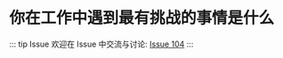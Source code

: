 # 你在工作中遇到最有挑战的事情是什么



::: tip Issue 
 欢迎在 Issue 中交流与讨论: [Issue 104](https://github.com/shfshanyue/Daily-Question/issues/104) 
:::

